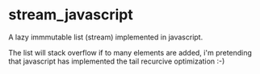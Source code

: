 # stream_javascript

A lazy  immmutable list (stream) implemented in javascript.

The list will stack overflow if to many elements are added, i'm pretending that javascript has implemented the tail recurcive optimization :-)
